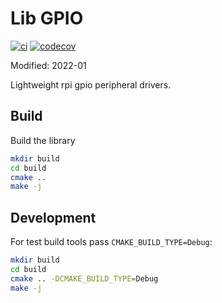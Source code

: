 # Lib GPIO

[![ci](https://github.com/ztnel/gpio/actions/workflows/ci.yml/badge.svg)](https://github.com/ztnel/gpio/actions/workflows/ci.yml) [![codecov](https://codecov.io/gh/ztnel/gpio/branch/master/graph/badge.svg?token=A5AXOKI5ZX)](https://codecov.io/gh/ztnel/gpio)

Modified: 2022-01

Lightweight rpi gpio peripheral drivers.

## Build
Build the library
```bash
mkdir build
cd build
cmake ..
make -j
```
## Development
For test build tools pass `CMAKE_BUILD_TYPE=Debug`:
```bash
mkdir build
cd build
cmake .. -DCMAKE_BUILD_TYPE=Debug
make -j
```